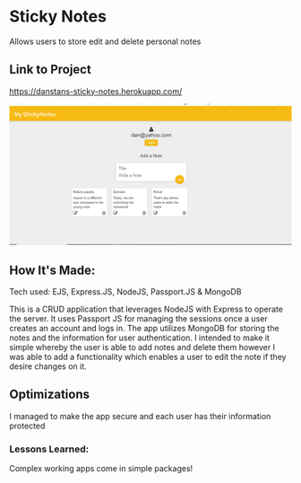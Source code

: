 # Sticky Notes
Allows users to store edit and delete personal notes

## Link to Project
https://danstans-sticky-notes.herokuapp.com/

![](./public/img/readmeImage.png)
## How It's Made:
Tech used: EJS, Express.JS, NodeJS, Passport.JS & MongoDB

This is a CRUD application that leverages NodeJS with Express to operate the server. It uses Passport JS for managing the sessions once a user creates an account and logs in. The app utilizes MongoDB for storing the notes and the information for user authentication. I intended to make it simple whereby the user is able to add notes and delete them however I was able to add a functionality which enables a user to edit the note if they desire changes on it.

## Optimizations
I managed to make the app secure and each user has their information protected

### Lessons Learned:
Complex working apps come in simple packages!
